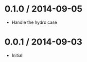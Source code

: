 
0.1.0 / 2014-09-05
==================

  * Handle the hydro case

0.0.1 / 2014-09-03
==================

  * Initial
